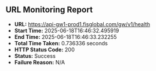 ## URL Monitoring Report

- **URL:** https://api-gw1-prod1.fisglobal.com/gw/v1/health
- **Start Time:** 2025-06-18T16:46:32.495919
- **End Time:** 2025-06-18T16:46:33.232255
- **Total Time Taken:** 0.736336 seconds
- **HTTP Status Code:** 200
- **Status:** Success
- **Failure Reason:** N/A
